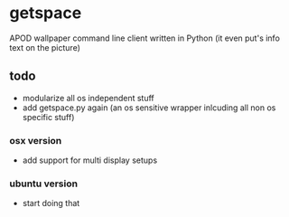 # getspace
APOD wallpaper command line client written in Python (it even put's info text on the picture)

## todo
- modularize all os independent stuff
- add getspace.py again (an os sensitive wrapper inlcuding all non os specific stuff)

### osx version
- add support for multi display setups

### ubuntu version
- start doing that